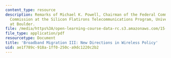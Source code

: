 ```yaml
---
content_type: resource
description: Remarks of Michael K. Powell, Chairman of the Federal Communications
  Commission at the Silicon Flatirons Telecommunications Program, University of Colorado
  at Boulder.
file: /media/https%3A/open-learning-course-data-rc.s3.amazonaws.com/15-020-competition-in-telecommunications-fall-2003/ae1f789c918a1ff0250ca9dc1220c2b2_fcc_powell_statement.pdf
file_type: application/pdf
resourcetype: Document
title: 'Broadband Migration III: New Directions in Wireless Policy'
uid: ae1f789c-918a-1ff0-250c-a9dc1220c2b2
---
```

